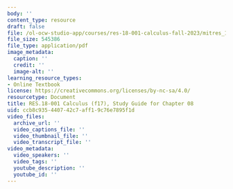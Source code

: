 ```yaml
---
body: ''
content_type: resource
draft: false
file: /ol-ocw-studio-app/courses/res-18-001-calculus-fall-2023/mitres_18_001_f17_guide_ch08.pdf
file_size: 545386
file_type: application/pdf
image_metadata:
  caption: ''
  credit: ''
  image-alt: ''
learning_resource_types:
- Online Textbook
license: https://creativecommons.org/licenses/by-nc-sa/4.0/
resourcetype: Document
title: RES.18-001 Calculus (f17), Study Guide for Chapter 08
uid: ccb8c935-4407-42c7-aff1-9c76e7895f1d
video_files:
  archive_url: ''
  video_captions_file: ''
  video_thumbnail_file: ''
  video_transcript_file: ''
video_metadata:
  video_speakers: ''
  video_tags: ''
  youtube_description: ''
  youtube_id: ''
---
```

